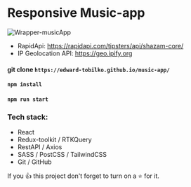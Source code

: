 # Responsive Music-app

![Wrapper-musicApp](https://user-images.githubusercontent.com/80784389/196979108-3e011b89-081c-4d4f-bbc3-fcf80a4fc678.jpg)

- RapidApi: https://rapidapi.com/tipsters/api/shazam-core/
- IP Geolocation API: https://geo.ipify.org

#### git clone `https://edward-tobilko.github.io/music-app/`
#### `npm install`
#### `npm run start`

### Tech stack:
- React
- Redux-toolkit / RTKQuery
- RestAPI / Axios
- SASS / PostCSS / TailwindCSS
- Git / GitHub

If you 👍 this project don't forget to turn on a ⭐ for it.
